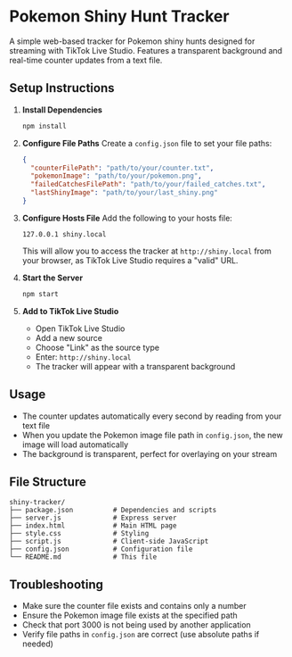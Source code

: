 # Pokemon Shiny Hunt Tracker

A simple web-based tracker for Pokemon shiny hunts designed for streaming with TikTok Live Studio. Features a transparent background and real-time counter updates from a text file.

## Setup Instructions

1. **Install Dependencies**
   ```bash
   npm install
   ```

2. **Configure File Paths**
   Create a `config.json` file to set your file paths:
   ```json
   {
     "counterFilePath": "path/to/your/counter.txt",
     "pokemonImage": "path/to/your/pokemon.png",
     "failedCatchesFilePath": "path/to/your/failed_catches.txt",
     "lastShinyImage": "path/to/your/last_shiny.png"
   }
   ```
3. **Configure Hosts File**
   Add the following to your hosts file:
   ```text
   127.0.0.1 shiny.local
   ```
   This will allow you to access the tracker at `http://shiny.local` from your browser, as TikTok Live Studio requires a "valid" URL.
4. **Start the Server**
   ```bash
   npm start
   ```
5. **Add to TikTok Live Studio**
   - Open TikTok Live Studio
   - Add a new source
   - Choose "Link" as the source type
   - Enter: `http://shiny.local`
   - The tracker will appear with a transparent background

## Usage

- The counter updates automatically every second by reading from your text file
- When you update the Pokemon image file path in `config.json`, the new image will load automatically
- The background is transparent, perfect for overlaying on your stream

## File Structure

```
shiny-tracker/
├── package.json          # Dependencies and scripts
├── server.js             # Express server
├── index.html            # Main HTML page
├── style.css             # Styling
├── script.js             # Client-side JavaScript
├── config.json           # Configuration file
└── README.md             # This file
```

## Troubleshooting

- Make sure the counter file exists and contains only a number
- Ensure the Pokemon image file exists at the specified path
- Check that port 3000 is not being used by another application
- Verify file paths in `config.json` are correct (use absolute paths if needed)
